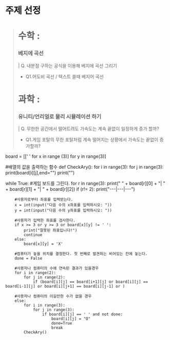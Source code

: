 주제 선정
========
> # 수학 :    
>   ### 베지에 곡선   
> | Q. 내분점 구하는 공식을 이용해 베지에 곡선 그리기    
>   - Q1.어도비 곡선 / 텍스트 쓸때 베지어 곡선      
> # 과학 :    
>   ### 유니티/언리얼로 물리 시뮬레이션 하기   
> | Q. 무한한 공간에서 떨어트려도 가속도는 계속 끝없이 일정하게 증가 할까?   
>   - Q1.게임 포탈의 무한 포탈처럼 계속 떨어지는 상황에서 가속도는 끝없이 증가할까?

board = [[' ' for x in range (3)] for y in range(3)]

#배열의 값을 출력하는 함수
def CheckAry():
    for i in range(3):
        for j in range(3):
            print(board[i][j],end="")
        print("")
        
        
while True:
    #게임 보드를 그린다.
        for r in range(3):
            print("  " + board[r][0] + "|  " + board[r][1] + "|  " + board[r][2])
            if (r!= 2):
                print("---|---|---")

        #사용자로부터 좌표를 입력받는다.
        x = int(input("다음 수의 x좌표를 입력하시오: "))
        y = int(input("다음 수의 y좌표를 입력하시오: "))

        #사용자가 입력한 좌표를 검사한다.
        if x >= 3 or y >= 3 or board[x][y] != ' ':
            print("잘못된 좌표입니다!")
            continue
        else:
            board[x][y] = 'X'

        #컴퓨터가 놓을 위치를 결정한다. 첫 번째로 발견하는 비어있는 칸에 놓는다.
        done = False
        
        #사용자나 컴퓨터의 수에 연속된 결과가 있을경우
        for i in range(2):
            for j in range(2):
                if (board[i][j] == board[i+1][j] or board[i][j] == board[i-1][j] or board[i][j+1] == board[i][j-1] or )

        #사용자나 컴퓨터의 이길만한 수가 없을 경우
        else:
            for i in range(3):
                for j in range(3):
                    if board[i][j] == ' ' and not done:
                        board[i][j] = "O"
                        done=True
                        break
            CheckAry()



